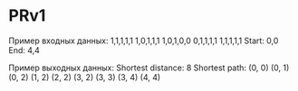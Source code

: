 # PRv1
Пример входных данных: 1,1,1,1,1 1,0,1,1,1 1,0,1,0,0 0,1,1,1,1 1,1,1,1,1 Start: 0,0 End: 4,4

Пример выходных данных: Shortest distance: 8 Shortest path: (0, 0) (0, 1) (0, 2) (1, 2) (2, 2) (3, 2) (3, 3) (3, 4) (4, 4)